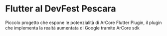 # Flutter al DevFest Pescara

Piccolo progetto che espone le potenzialità di ArCore Flutter Plugin, il plugin che implementa la realtà aumentata di Google tramite ArCore sdk